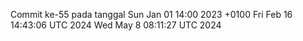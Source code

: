 Commit ke-55 pada tanggal Sun Jan 01 14:00 2023 +0100
Fri Feb 16 14:43:06 UTC 2024
Wed May  8 08:11:27 UTC 2024
